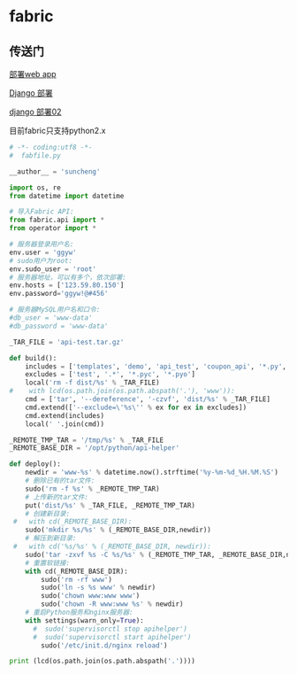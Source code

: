 # fabric

## 传送门

[部署web app](http://www.liaoxuefeng.com/wiki/0014316089557264a6b348958f449949df42a6d3a2e542c000/0014323392805925d5b69ddad514511bf0391fe2a0df2b0000)

[Django 部署](http://www.ziqiangxuetang.com/django/django-nginx-deploy.html)

[django 部署02](http://segmentfault.com/q/1010000002523354/a-1020000002526934)

目前fabric只支持python2.x
```python
# -*- coding:utf8 -*-
#  fabfile.py

__author__ = 'suncheng'

import os, re
from datetime import datetime

# 导入Fabric API:
from fabric.api import *
from operator import *

# 服务器登录用户名:
env.user = 'ggyw'
# sudo用户为root:
env.sudo_user = 'root'
# 服务器地址，可以有多个，依次部署:
env.hosts = ['123.59.80.150']
env.password='ggyw!@#456'

# 服务器MySQL用户名和口令:
#db_user = 'www-data'
#db_password = 'www-data'

_TAR_FILE = 'api-test.tar.gz'

def build():
    includes = ['templates', 'demo', 'api_test', 'coupon_api', '*.py', '*.wsgi']
    excludes = ['test', '.*', '*.pyc', '*.pyo']
    local('rm -f dist/%s' % _TAR_FILE)
#    with lcd(os.path.join(os.path.abspath('.'), 'www')):
    cmd = ['tar', '--dereference', '-czvf', 'dist/%s' % _TAR_FILE]
    cmd.extend(['--exclude=\'%s\'' % ex for ex in excludes])
    cmd.extend(includes)
    local(' '.join(cmd))

_REMOTE_TMP_TAR = '/tmp/%s' % _TAR_FILE
_REMOTE_BASE_DIR = '/opt/python/api-helper'

def deploy():
    newdir = 'www-%s' % datetime.now().strftime('%y-%m-%d_%H.%M.%S')
    # 删除已有的tar文件:
    sudo('rm -f %s' % _REMOTE_TMP_TAR)
    # 上传新的tar文件:
    put('dist/%s' % _TAR_FILE, _REMOTE_TMP_TAR)
    # 创建新目录:
 #   with cd(_REMOTE_BASE_DIR):
    sudo('mkdir %s/%s' % (_REMOTE_BASE_DIR,newdir))
    # 解压到新目录:
 #   with cd('%s/%s' % (_REMOTE_BASE_DIR, newdir)):
    sudo('tar -zxvf %s -C %s/%s' % (_REMOTE_TMP_TAR, _REMOTE_BASE_DIR,newdir))
    # 重置软链接:
    with cd(_REMOTE_BASE_DIR):
        sudo('rm -rf www')
        sudo('ln -s %s www' % newdir)
        sudo('chown www:www www')
        sudo('chown -R www:www %s' % newdir)
    # 重启Python服务和nginx服务器:
    with settings(warn_only=True):
      #  sudo('supervisorctl stop apihelper')
      #  sudo('supervisorctl start apihelper')
        sudo('/etc/init.d/nginx reload')

print (lcd(os.path.join(os.path.abspath('.'))))
```
